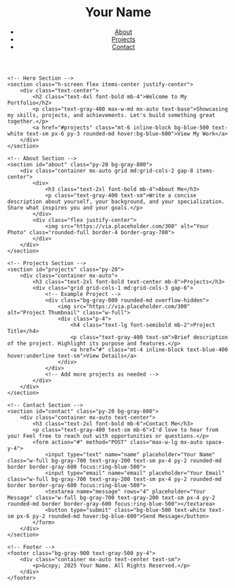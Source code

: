 <!DOCTYPE html>
<html lang="en">
<head>
    <meta charset="UTF-8">
    <meta name="viewport" content="width=device-width, initial-scale=1.0">
    <title>My Portfolio</title>
    <link rel="stylesheet" href="https://cdn.jsdelivr.net/npm/tailwindcss@2.2.19/dist/tailwind.min.css">
</head>
<body class="bg-gray-900 text-gray-200">
    <!-- Header Section -->
    <header class="bg-gray-800 sticky top-0 z-50">
        <div class="container mx-auto flex justify-between items-center py-4 px-6">
            <h1 class="text-xl font-bold">Your Name</h1>
            <nav>
                <ul class="flex space-x-4 text-sm">
                    <li><a href="#about" class="text-gray-300 hover:text-white">About</a></li>
                    <li><a href="#projects" class="text-gray-300 hover:text-white">Projects</a></li>
                    <li><a href="#contact" class="text-gray-300 hover:text-white">Contact</a></li>
                </ul>
            </nav>
        </div>
    </header>

    <!-- Hero Section -->
    <section class="h-screen flex items-center justify-center">
        <div class="text-center">
            <h2 class="text-4xl font-bold mb-4">Welcome to My Portfolio</h2>
            <p class="text-gray-400 max-w-md mx-auto text-base">Showcasing my skills, projects, and achievements. Let's build something great together.</p>
            <a href="#projects" class="mt-6 inline-block bg-blue-500 text-white text-sm px-6 py-3 rounded-md hover:bg-blue-600">View My Work</a>
        </div>
    </section>

    <!-- About Section -->
    <section id="about" class="py-20 bg-gray-800">
        <div class="container mx-auto grid md:grid-cols-2 gap-8 items-center">
            <div>
                <h3 class="text-2xl font-bold mb-4">About Me</h3>
                <p class="text-gray-400 text-sm">Write a concise description about yourself, your background, and your specialization. Share what inspires you and your goals.</p>
            </div>
            <div class="flex justify-center">
                <img src="https://via.placeholder.com/300" alt="Your Photo" class="rounded-full border-4 border-gray-700">
            </div>
        </div>
    </section>

    <!-- Projects Section -->
    <section id="projects" class="py-20">
        <div class="container mx-auto">
            <h3 class="text-2xl font-bold text-center mb-8">Projects</h3>
            <div class="grid grid-cols-1 md:grid-cols-3 gap-6">
                <!-- Example Project -->
                <div class="bg-gray-800 rounded-md overflow-hidden">
                    <img src="https://via.placeholder.com/300" alt="Project Thumbnail" class="w-full">
                    <div class="p-4">
                        <h4 class="text-lg font-semibold mb-2">Project Title</h4>
                        <p class="text-gray-400 text-sm">Brief description of the project. Highlight its purpose and features.</p>
                        <a href="#" class="mt-4 inline-block text-blue-400 hover:underline text-sm">View Details</a>
                    </div>
                </div>
                <!-- Add more projects as needed -->
            </div>
        </div>
    </section>

    <!-- Contact Section -->
    <section id="contact" class="py-20 bg-gray-800">
        <div class="container mx-auto text-center">
            <h3 class="text-2xl font-bold mb-6">Contact Me</h3>
            <p class="text-gray-400 text-sm mb-6">I'd love to hear from you! Feel free to reach out with opportunities or questions.</p>
            <form action="#" method="POST" class="max-w-lg mx-auto space-y-4">
                <input type="text" name="name" placeholder="Your Name" class="w-full bg-gray-700 text-gray-200 text-sm px-4 py-2 rounded-md border border-gray-600 focus:ring-blue-500">
                <input type="email" name="email" placeholder="Your Email" class="w-full bg-gray-700 text-gray-200 text-sm px-4 py-2 rounded-md border border-gray-600 focus:ring-blue-500">
                <textarea name="message" rows="4" placeholder="Your Message" class="w-full bg-gray-700 text-gray-200 text-sm px-4 py-2 rounded-md border border-gray-600 focus:ring-blue-500"></textarea>
                <button type="submit" class="bg-blue-500 text-white text-sm px-6 py-2 rounded-md hover:bg-blue-600">Send Message</button>
            </form>
        </div>
    </section>

    <!-- Footer -->
    <footer class="bg-gray-900 text-gray-500 py-4">
        <div class="container mx-auto text-center text-sm">
            <p>&copy; 2025 Your Name. All Rights Reserved.</p>
        </div>
    </footer>
</body>
</html>
